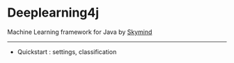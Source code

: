 # Deeplearning4j
Machine Learning framework for Java by [Skymind](https://deeplearning4j.org/index.html)
<hr/>

* Quickstart : settings, classification
